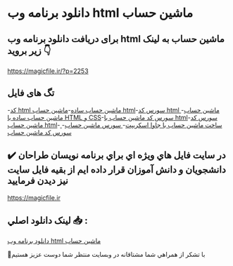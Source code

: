 # دانلود برنامه وب html ماشین حساب

## برای دریافت دانلود برنامه وب html ماشین حساب به لینک زیر بروید 👇

https://magicfile.ir/?p=2253

## تگ های فایل

-[کد html ماشین حساب ساده](https://magicfile.ir/product/%d8%a8%d8%b1%d9%86%d8%a7%d9%85%d9%87-%d9%88%d8%a8-html-%d9%85%d8%a7%d8%b4%db%8c%d9%86-%d8%ad%d8%b3%d8%a7%d8%a8/)-[ماشین حساب html](https://magicfile.ir/product/%d8%a8%d8%b1%d9%86%d8%a7%d9%85%d9%87-%d9%88%d8%a8-html-%d9%85%d8%a7%d8%b4%db%8c%d9%86-%d8%ad%d8%b3%d8%a7%d8%a8/)-[سورس کد html ماشین حساب](https://magicfile.ir/product/%d8%a8%d8%b1%d9%86%d8%a7%d9%85%d9%87-%d9%88%d8%a8-html-%d9%85%d8%a7%d8%b4%db%8c%d9%86-%d8%ad%d8%b3%d8%a7%d8%a8/)-[ماشین حساب ساده با HTML و CSS](https://magicfile.ir/product/%d8%a8%d8%b1%d9%86%d8%a7%d9%85%d9%87-%d9%88%d8%a8-html-%d9%85%d8%a7%d8%b4%db%8c%d9%86-%d8%ad%d8%b3%d8%a7%d8%a8/)-[سورس کد ماشین حساب با html](https://magicfile.ir/product/%d8%a8%d8%b1%d9%86%d8%a7%d9%85%d9%87-%d9%88%d8%a8-html-%d9%85%d8%a7%d8%b4%db%8c%d9%86-%d8%ad%d8%b3%d8%a7%d8%a8/)-[سورس کد ماشین حساب html](https://magicfile.ir/product/%d8%a8%d8%b1%d9%86%d8%a7%d9%85%d9%87-%d9%88%d8%a8-html-%d9%85%d8%a7%d8%b4%db%8c%d9%86-%d8%ad%d8%b3%d8%a7%d8%a8/)-[ ساخت ماشین حساب با جاوا اسکریپت](https://magicfile.ir/product/%d8%a8%d8%b1%d9%86%d8%a7%d9%85%d9%87-%d9%88%d8%a8-html-%d9%85%d8%a7%d8%b4%db%8c%d9%86-%d8%ad%d8%b3%d8%a7%d8%a8/)-[ سورس ماشین حساب](https://magicfile.ir/product/%d8%a8%d8%b1%d9%86%d8%a7%d9%85%d9%87-%d9%88%d8%a8-html-%d9%85%d8%a7%d8%b4%db%8c%d9%86-%d8%ad%d8%b3%d8%a7%d8%a8/)-[ سورس کد ماشین حساب](https://magicfile.ir/product/%d8%a8%d8%b1%d9%86%d8%a7%d9%85%d9%87-%d9%88%d8%a8-html-%d9%85%d8%a7%d8%b4%db%8c%d9%86-%d8%ad%d8%b3%d8%a7%d8%a8/)

## ✔️ در سايت فايل هاي ويژه اي براي برنامه نويسان طراحان دانشجويان و دانش آموزان قرار داده ايم از بقيه فايل سايت نيز ديدن فرماييد

https://magicfile.ir


## لينک دانلود اصلي 📥 :

[دانلود برنامه وب html ماشین حساب](https://magicfile.ir/product/%d8%a8%d8%b1%d9%86%d8%a7%d9%85%d9%87-%d9%88%d8%a8-html-%d9%85%d8%a7%d8%b4%db%8c%d9%86-%d8%ad%d8%b3%d8%a7%d8%a8/) 


🙏با تشکر از همراهي شما مشتاقانه در وبسایت منتظر شما دوست عزیز هستیم

